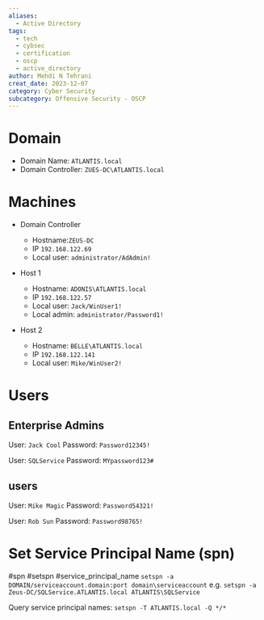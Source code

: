 ```yaml
---
aliases:
  - Active Directory
tags:
  - tech
  - cybsec
  - certification
  - oscp
  - active_directory
author: Mehdi N Tehrani
creat_date: 2023-12-07
category: Cyber Security
subcategory: Offensive Security - OSCP
---
```


# Domain
- Domain Name: `ATLANTIS.local`
- Domain Controller: `ZUES-DC\ATLANTIS.local`


# Machines
- Domain Controller
	- Hostname:`ZEUS-DC`
	- IP `192.168.122.69`
	- Local user: `administrator/AdAdmin!`

- Host 1
	- Hostname: `ADONIS\ATLANTIS.local`
	- IP `192.168.122.57`
	- Local user: `Jack/WinUser1!`
	- Local admin: `administrator/Password1!`

 - Host 2
	- Hostname: `BELLE\ATLANTIS.local`
	- IP `192.168.122.141`
	- Local user: `Mike/WinUser2!`
# Users
## Enterprise Admins
User: `Jack Cool`
Password: `Password12345!`

User: `SQLService`
Password: `MYpassword123#`

## users
User: `Mike Magic`
Password: `Password54321!`

User: `Rob Sun`
Password: `Password98765!`

# Set Service Principal Name (spn)
#spn #setspn #service_principal_name
`setspn -a DOMAIN/serviceaccount.domain:port domain\serviceaccount`
e.g.
`setspn -a Zeus-DC/SQLService.ATLANTIS.local ATLANTIS\SQLService`

Query service principal names:
`setspn -T ATLANTIS.local -Q */*`
